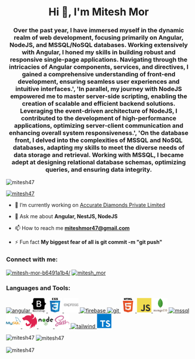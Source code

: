 <h1 align="center">Hi 👋, I'm Mitesh Mor</h1>
<h3 align="center">Over the past year, I have immersed myself in the dynamic realm of web development, focusing primarily on Angular, NodeJS, and MSSQL/NoSQL databases. Working extensively with Angular, I honed my skills in building robust and responsive single-page applications. Navigating through the intricacies of Angular components, services, and directives, I gained a comprehensive understanding of front-end development, ensuring seamless user experiences and intuitive interfaces.', 'In parallel, my journey with NodeJS empowered me to master server-side scripting, enabling the creation of scalable and efficient backend solutions. Leveraging the event-driven architecture of NodeJS, I contributed to the development of high-performance applications, optimizing server-client communication and enhancing overall system responsiveness.', 'On the database front, I delved into the complexities of MSSQL and NoSQL databases, adapting my skills to meet the diverse needs of data storage and retrieval. Working with MSSQL, I became adept at designing relational database schemas, optimizing queries, and ensuring data integrity.</h3>

<p align="left"> <img src="https://komarev.com/ghpvc/?username=mitesh47&label=Profile%20views&color=0e75b6&style=flat" alt="mitesh47" /> </p>

<p align="left"> <a href="https://github.com/ryo-ma/github-profile-trophy"><img src="https://github-profile-trophy.vercel.app/?username=mitesh47" alt="mitesh47" /></a> </p>

- 🔭 I’m currently working on [Accurate Diamonds Private Limited](https://accuratediamonds.com/accur8_13/#/stone-search)

- 💬 Ask me about **Angular, NestJS, NodeJS**

- 📫 How to reach me **miteshmor47@gmail.com**

- ⚡ Fun fact **My biggest fear of all is git commit -m "git push"**

<h3 align="left">Connect with me:</h3>
<p align="left">
<a href="https://linkedin.com/in/mitesh-mor-b6491a1b4/" target="blank"><img align="center" src="https://raw.githubusercontent.com/rahuldkjain/github-profile-readme-generator/master/src/images/icons/Social/linked-in-alt.svg" alt="mitesh-mor-b6491a1b4/" height="30" width="40" /></a>
<a href="https://instagram.com/mitesh_mor" target="blank"><img align="center" src="https://raw.githubusercontent.com/rahuldkjain/github-profile-readme-generator/master/src/images/icons/Social/instagram.svg" alt="mitesh_mor" height="30" width="40" /></a>
</p>

<h3 align="left">Languages and Tools:</h3>
<p align="left"> <a href="https://angular.io" target="_blank" rel="noreferrer"> <img src="https://angular.io/assets/images/logos/angular/angular.svg" alt="angular" width="40" height="40"/> </a> <a href="https://getbootstrap.com" target="_blank" rel="noreferrer"> <img src="https://raw.githubusercontent.com/devicons/devicon/master/icons/bootstrap/bootstrap-plain-wordmark.svg" alt="bootstrap" width="40" height="40"/> </a> <a href="https://www.w3schools.com/css/" target="_blank" rel="noreferrer"> <img src="https://raw.githubusercontent.com/devicons/devicon/master/icons/css3/css3-original-wordmark.svg" alt="css3" width="40" height="40"/> </a> <a href="https://expressjs.com" target="_blank" rel="noreferrer"> <img src="https://raw.githubusercontent.com/devicons/devicon/master/icons/express/express-original-wordmark.svg" alt="express" width="40" height="40"/> </a> <a href="https://firebase.google.com/" target="_blank" rel="noreferrer"> <img src="https://www.vectorlogo.zone/logos/firebase/firebase-icon.svg" alt="firebase" width="40" height="40"/> </a> <a href="https://git-scm.com/" target="_blank" rel="noreferrer"> <img src="https://www.vectorlogo.zone/logos/git-scm/git-scm-icon.svg" alt="git" width="40" height="40"/> </a> <a href="https://www.w3.org/html/" target="_blank" rel="noreferrer"> <img src="https://raw.githubusercontent.com/devicons/devicon/master/icons/html5/html5-original-wordmark.svg" alt="html5" width="40" height="40"/> </a> <a href="https://developer.mozilla.org/en-US/docs/Web/JavaScript" target="_blank" rel="noreferrer"> <img src="https://raw.githubusercontent.com/devicons/devicon/master/icons/javascript/javascript-original.svg" alt="javascript" width="40" height="40"/> </a> <a href="https://www.mongodb.com/" target="_blank" rel="noreferrer"> <img src="https://raw.githubusercontent.com/devicons/devicon/master/icons/mongodb/mongodb-original-wordmark.svg" alt="mongodb" width="40" height="40"/> </a> <a href="https://www.microsoft.com/en-us/sql-server" target="_blank" rel="noreferrer"> <img src="https://www.svgrepo.com/show/303229/microsoft-sql-server-logo.svg" alt="mssql" width="40" height="40"/> </a> <a href="https://www.mysql.com/" target="_blank" rel="noreferrer"> <img src="https://raw.githubusercontent.com/devicons/devicon/master/icons/mysql/mysql-original-wordmark.svg" alt="mysql" width="40" height="40"/> </a> <a href="https://nestjs.com/" target="_blank" rel="noreferrer"> <img src="https://raw.githubusercontent.com/devicons/devicon/master/icons/nestjs/nestjs-plain.svg" alt="nestjs" width="40" height="40"/> </a> <a href="https://nodejs.org" target="_blank" rel="noreferrer"> <img src="https://raw.githubusercontent.com/devicons/devicon/master/icons/nodejs/nodejs-original-wordmark.svg" alt="nodejs" width="40" height="40"/> </a> <a href="https://sass-lang.com" target="_blank" rel="noreferrer"> <img src="https://raw.githubusercontent.com/devicons/devicon/master/icons/sass/sass-original.svg" alt="sass" width="40" height="40"/> </a> <a href="https://tailwindcss.com/" target="_blank" rel="noreferrer"> <img src="https://www.vectorlogo.zone/logos/tailwindcss/tailwindcss-icon.svg" alt="tailwind" width="40" height="40"/> </a> <a href="https://www.typescriptlang.org/" target="_blank" rel="noreferrer"> <img src="https://raw.githubusercontent.com/devicons/devicon/master/icons/typescript/typescript-original.svg" alt="typescript" width="40" height="40"/> </a> </p>

<p><img align="left" src="https://github-readme-stats.vercel.app/api/top-langs?username=mitesh47&show_icons=true&locale=en&layout=compact" alt="mitesh47" /></p>

<p>&nbsp;<img align="center" src="https://github-readme-stats.vercel.app/api?username=mitesh47&show_icons=true&locale=en" alt="mitesh47" /></p>

<p><img align="center" src="https://github-readme-streak-stats.herokuapp.com/?user=mitesh47&" alt="mitesh47" /></p>
